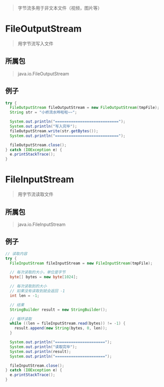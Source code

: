 > 字节流多用于非文本文件（视频，图片等）

# FileOutputStream
> 用字节流写入文件

## 所属包
> java.io.FileOutputStream

## 例子
```java
try {
  FileOutputStream fileOutputStream = new FileOutputStream(tmpFile);
  String str = "小桥流水哗啦啦~~";

  System.out.println("============================");
  System.out.println("写入完毕");
  fileOutputStream.write(str.getBytes());
  System.out.println("============================");

  fileOutputStream.close();
} catch (IOException e) {
  e.printStackTrace();
}
```

# FileInputStream
> 用字节流读取文件

## 所属包
> java.io.FileInputStream

## 例子
```java
// 读取内容
try {
  FileInputStream fileInputStream = new FileInputStream(tmpFile);

  // 每次读取的大小，单位是字节
  byte[] bytes = new byte[1024];

  // 每次读取到的大小
  // 如果没有读取到就会返回 -1
  int len = -1;

  // 结果
  StringBuilder result = new StringBuilder();

  // 循环读取
  while ((len = fileInputStream.read(bytes)) != -1) {
    result.append(new String(bytes, 0, len));
  }

  System.out.println("======================");
  System.out.println("读取完毕");
  System.out.println(result);
  System.out.println("======================");

  fileInputStream.close();
} catch (IOException e) {
  e.printStackTrace();
}
```